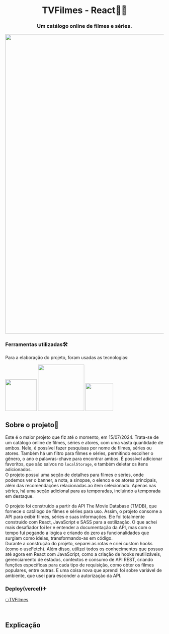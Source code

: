 <div> 
  <h1 align="center">TVFilmes - React👨‍💻</h1> 
</div>

<div>
  <h3 align="center">Um catálogo online de filmes e séries.</h3>
</div>

<div align='center'>
	<img src= "https://github.com/user-attachments/assets/f5839c41-a7ea-41de-bfdb-53f0cb322e35" width='950px'>
</div>

### Ferramentas utilizadas🛠️

<div>
	<p>Para a elaboração do projeto, foram usadas as tecnologias:</p>
  <div>
    <img src= "https://img.shields.io/badge/React-20232A?style=for-the-badge&logo=react&logoColor=61DAFB" width='100px'>
    <img src= "https://img.shields.io/badge/JavaScript-323330?style=for-the-badge&logo=javascript&logoColor=F7DF1E" width='147px'>
    <img src= "https://img.shields.io/badge/Sass-CC6699?style=for-the-badge&logo=sass&logoColor=white" width='88px'>
  </div>
</div>

## Sobre o projeto📃
Este é o maior projeto que fiz até o momento, em 15/07/2024. Trata-se de um catálogo online de filmes, séries e atores, com uma vasta quantidade de ambos. Nele, é possível fazer pesquisas por nome de filmes, séries ou atores. Também há um filtro para filmes e séries, permitindo escolher o gênero, o ano e palavras-chave para encontrar ambos. É possível adicionar favoritos, que são salvos no `localStorage`, e também deletar os itens adicionados.  
O projeto possui uma seção de detalhes para filmes e séries, onde podemos ver o banner, a nota, a sinopse, o elenco e os atores principais, além das recomendações relacionadas ao item selecionado. Apenas nas séries, há uma seção adicional para as temporadas, incluindo a temporada em destaque.

O projeto foi construído a partir da API The Movie Database (TMDB), que fornece o catálogo de filmes e séries para uso. Assim, o projeto consome a API para exibir filmes, séries e suas informações. Ele foi totalmente construído com React, JavaScript e SASS para a estilização. O que achei mais desafiador foi ler e entender a documentação da API, mas com o tempo fui pegando a lógica e criando do zero as funcionalidades que surgiam como ideias, transformando-as em código.  
Durante a construção do projeto, separei as rotas e criei custom hooks (como o useFetch). Além disso, utilizei todos os conhecimentos que possuo até agora em React com JavaScript, como a criação de hooks reutilizáveis, gerenciamento de estados, contextos e consumo de API REST, criando funções específicas para cada tipo de requisição, como obter os filmes populares, entre outras. E uma coisa nova que aprendi foi sobre variável de ambiente, que usei para esconder a autorização da API.
 
### Deploy(vercel)✈

◻<a href="https://tv-filmes.vercel.app/">TVFilmes</a>

&nbsp;

## Explicação







































